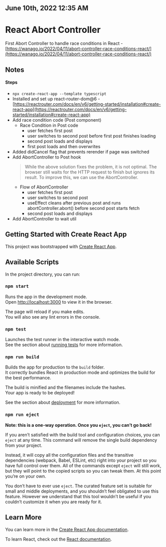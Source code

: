 ## June 10th, 2022 12:35 AM

# React Abort Controller
First Abort Controller to handle race conditions in React - [https://wanago.io/2022/04/11/abort-controller-race-conditions-react/](https://wanago.io/2022/04/11/abort-controller-race-conditions-react/)

## Notes

#### Steps
- `npx create-react-app --template typescript`
- Installed and set up react-router-dom@6 - [https://reactrouter.com/docs/en/v6/getting-started/installation#create-react-app](https://reactrouter.com/docs/en/v6/getting-started/installation#create-react-app)
- Add race condition code (Post component)
  - Race Condition in Post code
    - user fetches first post
    - user switches to second post before first post finishes loading
    - second post loads and displays
    - first post loads and then overwrites
- Added didCancel flag that prevents rerender if page was switched
- Add AbortController to Post hook
  > While the above solution fixes the problem, it is not optimal. The browser still waits for the HTTP request to finish but ignores its result. To improve this, we can use the AbortController.
  - Flow of AbortController
    - user fetches first post
    - user switches to second post
    - useEffect cleans after previous post and runs abortController.abort() before second post starts fetch
    - second post loads and displays
- Add AbortController to wait util

## Getting Started with Create React App

This project was bootstrapped with [Create React App](https://github.com/facebook/create-react-app).

## Available Scripts

In the project directory, you can run:

### `npm start`

Runs the app in the development mode.\
Open [http://localhost:3000](http://localhost:3000) to view it in the browser.

The page will reload if you make edits.\
You will also see any lint errors in the console.

### `npm test`

Launches the test runner in the interactive watch mode.\
See the section about [running tests](https://facebook.github.io/create-react-app/docs/running-tests) for more information.

### `npm run build`

Builds the app for production to the `build` folder.\
It correctly bundles React in production mode and optimizes the build for the best performance.

The build is minified and the filenames include the hashes.\
Your app is ready to be deployed!

See the section about [deployment](https://facebook.github.io/create-react-app/docs/deployment) for more information.

### `npm run eject`

**Note: this is a one-way operation. Once you `eject`, you can’t go back!**

If you aren’t satisfied with the build tool and configuration choices, you can `eject` at any time. This command will remove the single build dependency from your project.

Instead, it will copy all the configuration files and the transitive dependencies (webpack, Babel, ESLint, etc) right into your project so you have full control over them. All of the commands except `eject` will still work, but they will point to the copied scripts so you can tweak them. At this point you’re on your own.

You don’t have to ever use `eject`. The curated feature set is suitable for small and middle deployments, and you shouldn’t feel obligated to use this feature. However we understand that this tool wouldn’t be useful if you couldn’t customize it when you are ready for it.

## Learn More

You can learn more in the [Create React App documentation](https://facebook.github.io/create-react-app/docs/getting-started).

To learn React, check out the [React documentation](https://reactjs.org/).
